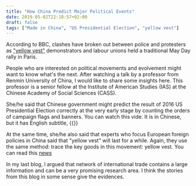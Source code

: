 ```yaml
---
title: "How China Predict Major Political Events"
date: 2019-05-02T22:18:57+02:00
draft: false
tags: ["Made in China", "US Presidential Election", "yellow vest"]
---
```


According to BBC, clashes have broken out between police and protesters as ["yellow vest"](https://www.bbc.com/news/av/48128818/police-fire-tear-gas-as-paris-may-day-protests-turn-violent) demonstrators and labour unions held a traditional May Day rally in Paris.

People who are interested on political movements and evolvement might want to know what's the next. After watching a talk by a professor from Renmin University of China, I would like to share some insights here. This professor is a senior fellow at the Institute of American Studies (IAS) at the Chinese Academy of Social Sciences (CASS).

She/he said that Chinese government might predict the result of 2016 US Presidential Election correctly at the very early stage by counting the orders of campaign flags and banners. You can watch this vide. It is in Chinese, but it has English subtitle,
{{<youtube YglAUOb5R4s>}}

At the same time, she/he also said that experts who focus European foreign policies in China said that "yellow vest" will last for a while. Again, they use the same method: trace the key goods in this movement: yellow vest. You can read this [news](https://www.scmp.com/news/china/society/article/2180419/seen-tv-chinese-hi-vis-vests-and-europes-yellow-jacket-protests)

In my last blog, I argued that network of international trade contains a large information and can be a very promising research area. I think the stories from this blog in some sense give the evidences.
